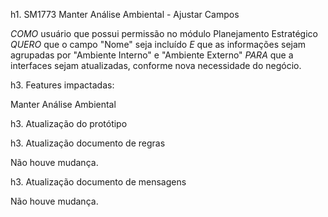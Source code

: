 h1. SM1773 Manter Análise Ambiental - Ajustar Campos

*COMO* usuário que possui permissão no módulo Planejamento Estratégico
*QUERO* que o campo "Nome" seja incluído
*E* que as informações sejam agrupadas por "Ambiente Interno" e "Ambiente Externo"
*PARA* que a interfaces sejam atualizadas, conforme nova necessidade do negócio.

h3. Features impactadas:

Manter Análise Ambiental

h3. Atualização do protótipo

h3. Atualização documento de regras

Não houve mudança.

h3. Atualização documento de mensagens

Não houve mudança.
